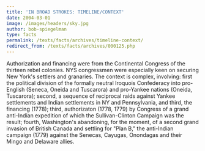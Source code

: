 ```yaml
---
title: 'IN BROAD STROKES: TIMELINE/CONTEXT'
date: 2004-03-01
image: /images/headers/sky.jpg
author: bob-spiegelman
type: facts
permalink: /texts/facts/archives/timeline-context/
redirect_from: /texts/facts/archives/000125.php
---
```


Authorization and financing were from the Continental Congress of the thirteen rebel colonies. NYS congressmen were especially keen on securing New York's settlers and granaries. The context is complex, involving: first the political division of the formally neutral Iroquois Confederacy into pro-English (Seneca, Oneida and Tuscarora) and pro-Yankee nations (Oneida, Tuscarora); second, a sequence of reciprocal raids against Yankee settlements and Indian settlements in NY and Pennsylvania, and third, the financing (1778); third, authorizaton (1778, 1779) by Congress of a grand anti-Indian expedition of which the Sullivan-Clinton Campaign was the result; fourth, Washington's abandoning, for the moment, of a second grand invasion of British Canada and settling for "Plan B," the anti-Indian campaign (1779) against the Senecas, Cayugas, Onondagas and their Mingo and Delaware allies.
